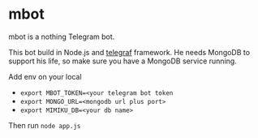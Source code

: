 # mbot
mbot is a nothing Telegram bot.

This bot build in Node.js and [telegraf](https://github.com/telegraf/telegraf) framework. He needs MongoDB to support his life, so make sure you have a MongoDB service running.

Add env on your local

- `export MBOT_TOKEN=<your telegram bot token`
- `export MONGO_URL=<mongodb url plus port>`
- `export MIMIKU_DB=<your db name>`


Then run
`node app.js`
